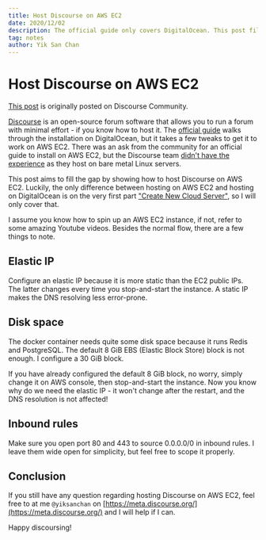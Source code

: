 ```yaml
---
title: Host Discourse on AWS EC2
date: 2020/12/02
description: The official guide only covers DigitalOcean. This post fills the gap.
tag: notes
author: Yik San Chan
---
```


# Host Discourse on AWS EC2

[This post](https://meta.discourse.org/t/guide-host-discourse-on-aws-ec2/172075) is originally posted on Discourse Community.

[Discourse](https://www.discourse.org/) is an open-source forum software that allows you to run a forum with minimal effort - if you know how to host it. The [official guide](https://github.com/discourse/discourse/blob/master/docs/INSTALL-cloud.md) walks through the installation on DigitalOcean, but it takes a few tweaks to get it to work on AWS EC2. There was an ask from the community for an official guide to install on AWS EC2, but the Discourse team [didn't have the experience](https://meta.discourse.org/t/document-for-installing-on-aws-ecs/37257) as they host on bare metal Linux servers.

This post aims to fill the gap by showing how to host Discourse on AWS EC2. Luckily, the only difference between hosting on AWS EC2 and hosting on DigitalOcean is on the very first part ["Create New Cloud Server"](https://github.com/discourse/discourse/blob/master/docs/INSTALL-cloud.md#create-new-cloud-server), so I will only cover that.

I assume you know how to spin up an AWS EC2 instance, if not, refer to some amazing Youtube videos. Besides the normal flow, there are a few things to note.

## Elastic IP

Configure an elastic IP because it is more static than the EC2 public IPs. The latter changes every time you stop-and-start the instance. A static IP makes the DNS resolving less error-prone.

## Disk space

The docker container needs quite some disk space because it runs Redis and PostgreSQL. The default 8 GiB EBS (Elastic Block Store) block is not enough. I configure a 30 GiB block.

If you have already configured the default 8 GiB block, no worry, simply change it on AWS console, then stop-and-start the instance. Now you know why do we need the elastic IP - it won't change after the restart, and the DNS resolution is not affected!

## Inbound rules

Make sure you open port 80 and 443 to source 0.0.0.0/0 in inbound rules. I leave them wide open for simplicity, but feel free to scope it properly.

## Conclusion

If you still have any question regarding hosting Discourse on AWS EC2, feel free to at me `@yiksanchan` on [https://meta.discourse.org/](https://meta.discourse.org/) and I will help if I can.

Happy discoursing!

